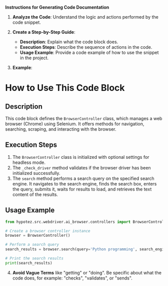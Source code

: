 **Instructions for Generating Code Documentation**

1. **Analyze the Code**: Understand the logic and actions performed by the code snippet.

2. **Create a Step-by-Step Guide**:
    - **Description**: Explain what the code block does.
    - **Execution Steps**: Describe the sequence of actions in the code.
    - **Usage Example**: Provide a code example of how to use the snippet in the project.

3. **Example**:

How to Use This Code Block
=========================================================================================

Description
-------------------------
This code block defines the `BrowserController` class, which manages a web browser (Chrome) using Selenium. It offers methods for navigation, searching, scraping, and interacting with the browser.

Execution Steps
-------------------------
1. The `BrowserController` class is initialized with optional settings for headless mode.
2. The `_check_driver` method validates if the browser driver has been initialized successfully.
3. The `search` method performs a search query on the specified search engine. It navigates to the search engine, finds the search box, enters the query, submits it, waits for results to load, and retrieves the text content of the results.

Usage Example
-------------------------

```python
from hypotez.src.webdriver.ai_browser.controllers import BrowserController

# Create a browser controller instance
browser = BrowserController()

# Perform a search query
search_results = browser.search(query='Python programming', search_engine_url='https://www.google.com')

# Print the search results
print(search_results)
```

4. **Avoid Vague Terms** like "getting" or "doing". Be specific about what the code does, for example: "checks", "validates", or "sends".
